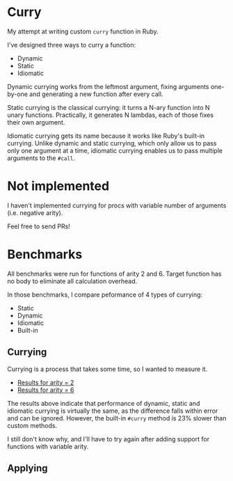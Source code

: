 # Curry

My attempt at writing custom `curry` function in Ruby.

I've designed three ways to curry a function:

* Dynamic
* Static
* Idiomatic

Dynamic currying works from the leftmost argument, fixing arguments one-by-one and generating a new function after every call.

Static currying is the classical currying: it turns a N-ary function into N unary functions. Practically, it generates N lambdas, each of those fixes their own argument.

Idiomatic currying gets its name because it works like Ruby's built-in currying. Unlike dynamic and static currying, which only allow us to pass only one argument at a time, idiomatic currying enables us to pass multiple arguments to the `#call`.

# Not implemented

I haven't implemented currying for procs with variable number of arguments (i.e. negative arity).

Feel free to send PRs!

# Benchmarks

All benchmarks were run for functions of arity 2 and 6. Target function has no body to eliminate all calculation overhead.

In those benchmarks, I compare peformance of 4 types of currying:

* Static
* Dynamic
* Idiomatic
* Built-in

## Currying

Currying is a process that takes some time, so I wanted to measure it.

* [Results for arity = 2](https://benchmark.fyi/3f)
* [Results for arity = 6](https://benchmark.fyi/3g)

The results above indicate that performance of dynamic, static and idiomatic currying is virtually the same, as the difference falls within error and can be ignored. However, the built-in `#curry` method is 23% slower than custom methods.

I still don't know why, and I'll have to try again after adding support for functions with variable arity.

## Applying
